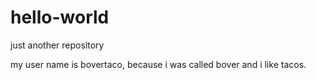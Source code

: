 # hello-world
just another repository

my user name is bovertaco, because i was called bover and i like tacos.
